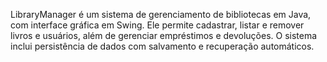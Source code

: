 LibraryManager é um sistema de gerenciamento de bibliotecas em Java, com interface gráfica em Swing. Ele permite cadastrar, listar e remover livros e usuários, além de gerenciar empréstimos e devoluções. O sistema inclui persistência de dados com salvamento e recuperação automáticos.
